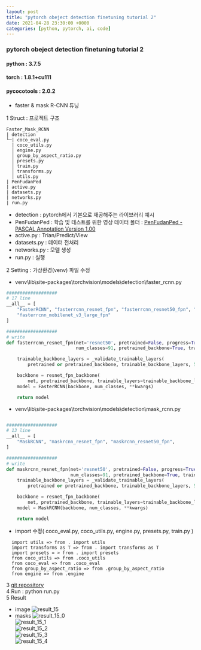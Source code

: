 ```yaml
---
layout: post
title: "pytorch obeject detection finetuning tutorial 2"
date: 2021-04-28 23:30:00 +0000
categories: [python, pytorch, ai, code]
---
```

### pytorch obeject detection finetuning tutorial 2
#### python : 3.7.5
#### torch : 1.8.1+cu111
#### pycocotools : 2.0.2

- faster & mask R-CNN 튜닝  

1 Struct : 프로젝트 구조
```
Faster_Mask_RCNN
| detection
└─| coco_eval.py
  | coco_utils.py
  │ engine.py
  │ group_by_aspect_ratio.py
  │ presets.py
  │ train.py
  │ transforms.py
  │ utils.py
| PenFudanPed
| active.py
| datasets.py
| networks.py
| run.py
```
- detection :  pytorch에서 기본으로 재공해주는 라이브러리 예시
- PenFudanPed : 학습 및 테스트를 위한 영상 데이터 폴더 : [ PenFudanPed - PASCAL Annotation Version 1.00 ](https://www.cis.upenn.edu/~jshi/ped_html/)
- active.py : Trian/Predict/View
- datasets.py : 데이터 전처리
- networks.py : 모델 생성
- run.py : 실행

2 Setting : 가상환경(venv) 파일 수정
- venv\lib\site-packages\torchvision\models\detection\faster_rcnn.py  

~~~python
###################
# 17 line
__all__ = [
    "FasterRCNN", "fasterrcnn_resnet_fpn", "fasterrcnn_resnet50_fpn", "fasterrcnn_mobilenet_v3_large_320_fpn",
    "fasterrcnn_mobilenet_v3_large_fpn"
]

###################
# write
def fasterrcnn_resnet_fpn(net='resnet50', pretrained=False, progress=True,
                          num_classes=91, pretrained_backbone=True, trainable_backbone_layers=None, **kwargs):

    trainable_backbone_layers = _validate_trainable_layers(
        pretrained or pretrained_backbone, trainable_backbone_layers, 5, 3)

    backbone = resnet_fpn_backbone(
        net, pretrained_backbone, trainable_layers=trainable_backbone_layers)
    model = FasterRCNN(backbone, num_classes, **kwargs)

    return model
~~~

- venv\lib\site-packages\torchvision\models\detection\mask_rcnn.py  

~~~python

###################
# 13 line
__all__ = [
    "MaskRCNN", "maskrcnn_resnet_fpn", "maskrcnn_resnet50_fpn",
]

###################
# write
def maskrcnn_resnet_fpn(net='resnet50', pretrained=False, progress=True,
                        num_classes=91, pretrained_backbone=True, trainable_backbone_layers=None, **kwargs):
    trainable_backbone_layers = _validate_trainable_layers(
        pretrained or pretrained_backbone, trainable_backbone_layers, 5, 3)

    backbone = resnet_fpn_backbone(
        net, pretrained_backbone, trainable_layers=trainable_backbone_layers)
    model = MaskRCNN(backbone, num_classes, **kwargs)

    return model

~~~

- import 수정( coco_eval.py, coco_utils.py, engine.py, presets.py, train.py )  

```
  import utils => from . import utils
  import transforms as T => from . import transforms as T
  import presets = > from . import presets
  from coco_utils => from .coco_utils
  from coco_eval => from .coco_eval
  from group_by_aspect_ratio => from .group_by_aspect_ratio
  from engine => from .engine
```

3 [git repository](https://github.com/MizzleAa/Faster_Mask_RCNN)  
4 Run : python run.py  
5 Result  
- image
![result_15](https://github.com/MizzleAa/Faster_Mask_RCNN/blob/main/result/15.png?raw=true)  
- masks
![result_15_0](https://github.com/MizzleAa/Faster_Mask_RCNN/blob/main/result/15_0.png?raw=true)  
![result_15_1](https://github.com/MizzleAa/Faster_Mask_RCNN/blob/main/result/15_1.png?raw=true)  
![result_15_2](https://github.com/MizzleAa/Faster_Mask_RCNN/blob/main/result/15_2.png?raw=true)  
![result_15_3](https://github.com/MizzleAa/Faster_Mask_RCNN/blob/main/result/15_3.png?raw=true)  
![result_15_4](https://github.com/MizzleAa/Faster_Mask_RCNN/blob/main/result/15_4.png?raw=true)  

